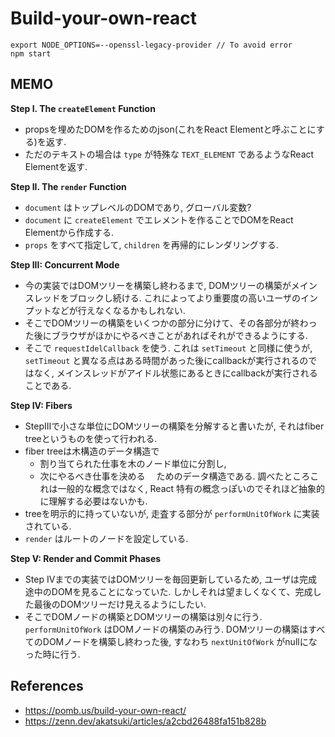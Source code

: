 # Build-your-own-react

```
export NODE_OPTIONS=--openssl-legacy-provider // To avoid error
npm start
```

## MEMO

**Step I. The `createElement` Function**
- propsを埋めたDOMを作るためのjson(これをReact Elementと呼ぶことにする)を返す. 
- ただのテキストの場合は `type` が特殊な `TEXT_ELEMENT` であるようなReact Elementを返す. 

**Step II. The `render` Function**
- `document` はトップレベルのDOMであり, グローバル変数?
- `document` に `createElement` でエレメントを作ることでDOMをReact Elementから作成する. 
- `props` をすべて指定して, `children` を再帰的にレンダリングする.

**Step III: Concurrent Mode**
- 今の実装ではDOMツリーを構築し終わるまで, DOMツリーの構築がメインスレッドをブロックし続ける. これによってより重要度の高いユーザのインプットなどが行えなくなるかもしれない. 
- そこでDOMツリーの構築をいくつかの部分に分けて、その各部分が終わった後にブラウザがほかにやるべきことがあればそれができるようにする. 
- そこで `requestIdelCallback` を使う. これは `setTimeout` と同様に使うが, `setTimeout` と異なる点はある時間があった後にcallbackが実行されるのではなく, メインスレッドがアイドル状態にあるときにcallbackが実行されることである.

**Step IV: Fibers**
- StepIIIで小さな単位にDOMツリーの構築を分解すると書いたが, それはfiber treeというものを使って行われる. 
- fiber treeは木構造のデータ構造で
    - 割り当てられた仕事を木のノード単位に分割し, 
    - 次にやるべき仕事を決める
　ためのデータ構造である. 調べたところこれは一般的な概念ではなく, React 特有の概念っぽいのでそれほど抽象的に理解する必要はないかも.
- treeを明示的に持っていないが, 走査する部分が `performUnitOfWork` に実装されている. 
- `render` はルートのノードを設定している. 

**Step V: Render and Commit Phases**
- Step IVまでの実装ではDOMツリーを毎回更新しているため, ユーザは完成途中のDOMを見ることになっていた. しかしそれは望ましくなくて、完成した最後のDOMツリーだけ見えるようにしたい.
- そこでDOMノードの構築とDOMツリーの構築は別々に行う. `performUnitOfWork` はDOMノードの構築のみ行う. DOMツリーの構築はすべてのDOMノードを構築し終わった後, すなわち `nextUnitOfWork` がnullになった時に行う. 

## References
- https://pomb.us/build-your-own-react/
- https://zenn.dev/akatsuki/articles/a2cbd26488fa151b828b